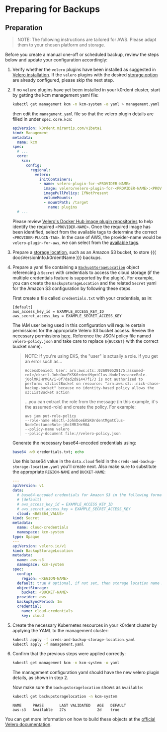 # Preparing for Backups

## Preparation

> NOTE:
> The following instructions are tailored for AWS. Please adapt them to your chosen platform and storage.

Before you create a manual one-off or scheduled backup, review the steps below and update your configuration accordingly:

1. Verify whether the `velero` plugins have been installed as suggested in [Velero installation](customization.md#velero-installation). If the `velero` plugins with the desired [storage option](https://velero.io/docs/v1.15/supported-providers/) are already configured, please skip the next step.

1. If no `velero` plugins have yet been installed in your k0rdent cluster, start by getting the kcm management yaml file:

    ```sh
    kubectl get management kcm -n kcm-system -o yaml > management.yaml
    ```

    then edit the `management.yaml` file so that the velero plugin details are filled in under `spec.core.kcm`:

    ```yaml
    apiVersion: k0rdent.mirantis.com/v1beta1
    kind: Management
    metadata:
      name: kcm
    spec:
      # ... 
      core:
        kcm:
          config:
            regional:
              velero:
                initContainers:
                - name: velero-plugin-for-<PROVIDER-NAME>
                  image: velero/velero-plugin-for-<PROVIDER-NAME>:<PROVIDER-PLUGIN-TAG>
                  imagePullPolicy: IfNotPresent
                  volumeMounts:
                  - mountPath: /target
                    name: plugins
      # ...
    ```

    Please review [Velero's Docker Hub image plugin repositories](https://hub.docker.com/u/velero?page=1&search=velero-plugin)
    to help identify the required `<PROVIDER-NAME>`.
    Once the required image has been identified, select from the available tags to determine the correct
    `<PROVIDER-PLUGIN-TAG>`. In the case of AWS, the provider-name would be `velero-plugin-for-aws`, we can
    select from the [available tags](https://hub.docker.com/r/velero/velero-plugin-for-aws/tags).

1. Prepare a [storage location](https://velero.io/docs/v1.15/supported-providers/), such as an Amazon S3 bucket, to store {{{ docsVersionInfo.k0rdentName }}} backups.

1. Prepare a yaml file containing a [`BackupStorageLocation`](https://velero.io/docs/v1.15/api-types/backupstoragelocation/)
   object referencing a `Secret` with credentials to access the cloud storage
   (if the multiple credentials feature is supported by the plugin). For example, you can create the `BackupStorageLocation` and the related `Secret` yaml for the Amazon S3 configuration by following these steps.

      First create a file called `credentials.txt` with your credentials, as in:

      ```console { .no-copy }
      [default]
      aws_access_key_id = EXAMPLE_ACCESS_KEY_ID
      aws_secret_access_key = EXAMPLE_SECRET_ACCESS_KEY
      ```

      The IAM user being used in this configuration will require certain permissions for the
      appropriate Velero S3 bucket access. Review the necessary permissions [here](https://github.com/vmware-tanzu/velero-plugin-for-aws?tab=readme-ov-file#option-1-set-permissions-with-an-iam-user). Reference the JSON policy file named `velero-policy.json` and take care to replace `${BUCKET}` with the correct bucket name).

      > NOTE:
      > If you're using EKS, the "user" is actually a role. If you get an error such as...
      >
      > ```text
      > AccessDenied: User: arn:aws:sts::026090528175:assumed-role/eksctl-JohnDoeEKSK0rdentMgmtClus-NodeInstanceRole-j0olMRJHrM0A/i-0f7dad2d91447f173 is not authorized to perform: s3:ListBucket on resource: "arn:aws:s3:::nick-chase-backup-bucket" because no identity-based policy allows the s3:ListBucket action
      > ```
      >
      > ...you can extract the role from the message (in this example, it's the assumed-role) and create the policy. For example:
      >
      > ```text
      > aws iam put-role-policy
      > --role-name eksctl-JohnDoeEKSK0rdentMgmtClus-NodeInstanceRole-j0olMRJHrM0A
      > --policy-name velero
      > --policy-document file://velero-policy.json
      > ```

      Generate the necessary base64-encoded credentials using:

      ```sh
      base64 -w0 credentials.txt; echo
      ```

      Use this base64 value in the `data.cloud` field in the `creds-and-backup-storage-location.yaml` you'll create next. Also make sure to substitute the appropriate `REGION-NAME` and `BUCKET-NAME`:

      ```yaml
      ---
      apiVersion: v1
      data:
        # base64-encoded credentials for Amazon S3 in the following format:
        # [default]
        # aws_access_key_id = EXAMPLE_ACCESS_KEY_ID
        # aws_secret_access_key = EXAMPLE_SECRET_ACCESS_KEY
        cloud: <BASE64_VALUE>
      kind: Secret
      metadata:
        name: cloud-credentials
        namespace: kcm-system
      type: Opaque
      ---
      apiVersion: velero.io/v1
      kind: BackupStorageLocation
      metadata:
        name: aws-s3
        namespace: kcm-system
      spec:
        config:
          region: <REGION-NAME>
        default: true # optional, if not set, then storage location name must always be set in ManagementBackup
        objectStorage:
          bucket: <BUCKET-NAME>
        provider: aws
        backupSyncPeriod: 1m
        credential:
          name: cloud-credentials
          key: cloud
      ```

1. Create the necessary Kubernetes resources in your k0rdent cluster by applying the YAML to the management cluster:

    ```sh
    kubectl apply -f creds-and-backup-storage-location.yaml
    kubectl apply -f management.yaml
    ```

1. Confirm that the previous steps were applied correctly:

    ```sh
    kubectl get management kcm -n kcm-system -o yaml
    ```

    The management configuration yaml should have the new velero plugin details, as shown in step 2.

    Now make sure the `backupstoragelocation` shows as `Available`:

    ```sh
    kubectl get backupstoragelocation -n kcm-system
    ```

    ```console { .no-copy }
    NAME     PHASE       LAST VALIDATED   AGE   DEFAULT
    aws-s3   Available   27s              2d    true
    ```

You can get more information on how to build these objects at the [official Velero documentation](https://velero.io/docs/v1.15/locations).
